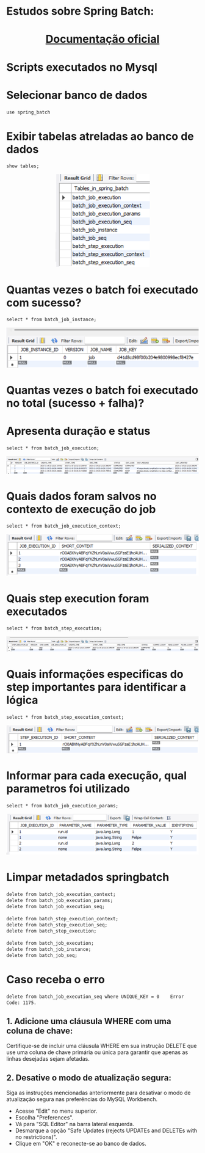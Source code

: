 # Estudos sobre Spring Batch: 

<h1 align="center">
<a href="https://spring.io/projects/spring-batch"> Documentação oficial</a>
</h1>

# Scripts executados no Mysql
# Selecionar banco de dados
```
use spring_batch
```

# Exibir tabelas atreladas ao banco de dados
```
show tables;
```

<p align="center">
  <img alt="Comando show tables" src="imagens/show-tables.png">
</p>


# Quantas vezes o batch foi executado com sucesso?
```
select * from batch_job_instance;
```

<p align="center">
  <img alt="Comando select from batch_job_instances" src="imagens/batch_job_instance.png">
</p>

# Quantas vezes o batch foi executado no total (sucesso + falha)?
# Apresenta duração e status
```
select * from batch_job_execution;
```

<p align="center">
  <img alt="Comando select from batch_job_execution" src="imagens/batch_job_execution.png">
</p>

# Quais dados foram salvos no contexto de execução do job
```
select * from batch_job_execution_context;
```
<p align="center">
  <img alt="Comando select from batch_job_execution_context" src="imagens/batch_job_execution_context.png">
</p>

# Quais step execution foram executados
```
select * from batch_step_execution;
```
<p align="center">
  <img alt="Comando select from batch_step_execution" src="imagens/batch_step_execution.png">
</p>


# Quais informações especificas do step importantes para identificar a lógica
```
select * from batch_step_execution_context;
```
<p align="center">
  <img alt="Comando select from batch_step_execution_context" src="imagens/batch_step_execution_context.png">
</p>

# Informar para cada execução, qual parametros foi utilizado
```
select * from batch_job_execution_params;
```
<p align="center">
  <img alt="Comando select from batch_job_execution_params" src="imagens/batch_job_execution_params.png">
</p>

# Limpar metadados springbatch
```
delete from batch_job_execution_context;
delete from batch_job_execution_params;
delete from batch_job_execution_seq;

delete from batch_step_execution_context;
delete from batch_step_execution_seq;
delete from batch_step_execution;

delete from batch_job_execution;
delete from batch_job_instance;
delete from batch_job_seq;
```

# Caso receba o erro
```
delete from batch_job_execution_seq where UNIQUE_KEY = 0	Error Code: 1175.
```

## 1. Adicione uma cláusula WHERE com uma coluna de chave:

Certifique-se de incluir uma cláusula WHERE em sua instrução DELETE que use uma coluna de chave primária ou única para garantir que apenas as linhas desejadas sejam afetadas.

## 2. Desative o modo de atualização segura:

Siga as instruções mencionadas anteriormente para desativar o modo de atualização segura nas preferências do MySQL Workbench.

* Acesse "Edit" no menu superior.
* Escolha "Preferences".
* Vá para "SQL Editor" na barra lateral esquerda.
* Desmarque a opção "Safe Updates (rejects UPDATEs and DELETEs with no restrictions)".
* Clique em "OK" e reconecte-se ao banco de dados.